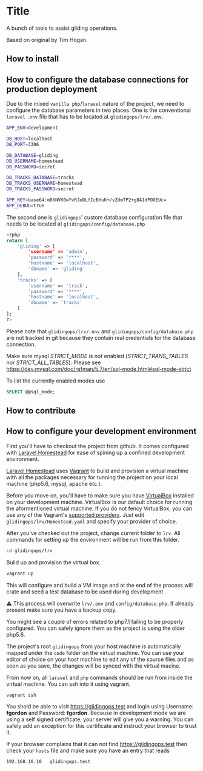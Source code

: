# Title

A bunch of tools to assist gliding operations.

Based on original by Tim Hogan.

## How to install

## How to configure the database connections for production deployment
Due to the mixed `vanilla php`/`laravel` nature of the project, we need to configure the database parameters in two places. 
One is the conventional `laravel` `.env` file that has to be located at `glidingops/lrv/.env`.
```bash
APP_ENV=development

DB_HOST=localhost
DB_PORT=3306

DB_DATABASE=gliding
DB_USERNAME=homestead
DB_PASSWORD=secret

DB_TRACKS_DATABASE=tracks
DB_TRACKS_USERNAME=homestead
DB_TRACKS_PASSWORD=secret

APP_KEY=base64:m8XNVK0wYvRJoDLfIcBYuK+/vZdmTP2+g8A1dPOOEUc=
APP_DEBUG=true
```

The second one is `glidingops`' custom database configuration file that needs to be located at `glidingops/config/database.php`
```bash
<?php
return [
    'gliding' => [
        'username' => 'admin',
        'password' => '****',
        'hostname' => 'localhost',
        'dbname' => 'gliding'
    ],
    'tracks' => [
        'username' => 'track',
        'password' => '****',
        'hostname' => 'localhost',
        'dbname' => 'tracks'
    ]
];
?>
```
Please note that `glidingops/lrv/.env` and `glidingops/config/database.php` are not tracked in git because they contain real credentials for the database connection.

Make sure mysql *STRICT_MODE* is not enabled (*STRICT_TRANS_TABLES* nor *STRICT_ALL_TABLES*). Please see https://dev.mysql.com/doc/refman/5.7/en/sql-mode.html#sql-mode-strict

To list the currently enabled modes use
```sql
SELECT @@sql_mode;
```

## How to contribute

## How to configure your development environment
First you'll have to checkout the project from github. It comes configured with [Laravel Homestead](https://laravel.com/docs/5.8/homestead) for ease of spining up a confined development environment.

[Laravel Homestead](https://laravel.com/docs/5.8/homestead) uses [Vagrant](https://www.vagrantup.com/) to build and provision a virtual machine with all the packages necessary for running the project on your local machine (php5.6, mysql, apache etc.).

Before you move on, you'll have to make sure you have [VirtualBox](https://www.virtualbox.org/wiki/Downloads) installed on your development machine. VirtualBox is our default choice for running the aformentioned virtual machine. If you do not fency VirtualBox, you can use any of the Vagrant's [supported providers](https://www.vagrantup.com/docs/providers/). Just edit `glidingops/lrv/Homestead.yaml` and specify your provider of choice.

After you've checked out the project, change current folder to `lrv`. All commands for setting up the environment will be run from this folder.
```bash
cd glidingops/lrv
```

Build up and provision the virtual box.
```bash
vagrant up
```

This will configure and build a VM image and at the end of the process will crate and seed a test database to be used during development.

:warning: This process will overwrite `lrv/.env` and `config/database.php`. If already present make sure you have a backup copy.

You might see a couple of errors related to php7.1 failing to be properly configured. You can safely ignore them as the project is using the older php5.6.

The project's root `glidingops` from your host machine is automatically mapped under the `code` folder on the virtual machine. You can use your editor of choice on your host machine to edit any of the source files and as soon as you save, the changes will be synced with the virtual macine. 

From now on, all `laravel` and `php` commands should be run from inside the virtual machine. You can ssh into it using vagrant.
```bash
vagrant ssh
```

You shold be able to visit https://glidingops.test and login using Username: **fgordon** and Password: **fgordon**. Because in development mode we are using a self signed certificate, your server will give you a warning. You can safely add an exception for this certificate and instruct your browser to trust it.

If your browser complains that it can not find https://glidingops.test then check your `hosts` file and make sure you have an entry that reads
```bash
192.168.10.10   glidingops.test
```